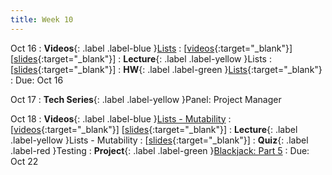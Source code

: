 ```yaml
---
title: Week 10
---
```


Oct 16
: **Videos**{: .label .label-blue }[Lists](https://edstem.org/us/courses/41289/lessons/71164)
  : \[[videos](https://www.youtube.com/playlist?list=PLWGqLlpet_GQjI2M10YLFkR4gAljysWSk){:target="_blank"}\] \[[slides](https://docs.google.com/presentation/d/1OUw8aSXYw2fSpy-3b2WAU0QWzsc6RDtdwf86KI90fuQ){:target="_blank"}\]
: **Lecture**{: .label .label-yellow }Lists
  : \[[slides](https://docs.google.com/presentation/d/1jTvR-hVexXHH36u_ELto9FiSTvWjSCtu8FK2cGANyDo){:target="_blank"}\]
: **HW**{: .label .label-green }[Lists](https://edstem.org/us/courses/41289/lessons/78034){:target="_blank"}
  : Due: Oct 16

Oct 17
: **Tech Series**{: .label .label-yellow }Panel: Project Manager

Oct 18
: **Videos**{: .label .label-blue }[Lists - Mutability](https://edstem.org/us/courses/41289/lessons/71165)
  : \[[videos](https://www.youtube.com/playlist?list=PLWGqLlpet_GSSgEDaeHKfDxl0NwbHXGQa){:target="_blank"}\] \[[slides](https://docs.google.com/presentation/d/169F2duiEAKEhwsgiLvKX_W5P06KB1krsh0GSDkUMAOc){:target="_blank"}\]
: **Lecture**{: .label .label-yellow }Lists - Mutability
  : \[[slides](https://docs.google.com/presentation/d/18YRX0vIkZ8DNiwYQ_ly0Zm7KQU4kQKfkJ53Cb-U8oto){:target="_blank"}\]
: **Quiz**{: .label .label-red }Testing
: **Project**{: .label .label-green }[Blackjack: Part 5](https://edstem.org/us/courses/41289/lessons/78021)
  : Due: Oct 22
